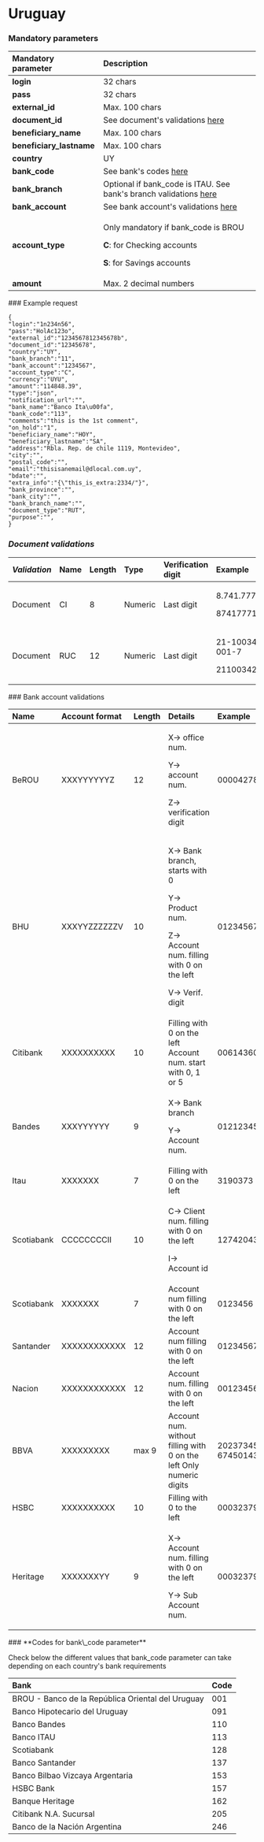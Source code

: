 # Uruguay

### Mandatory parameters

<table>
  <thead>
    <tr>
      <th style="text-align:left"><b>Mandatory parameter</b>
      </th>
      <th style="text-align:left"><b>Description</b>
      </th>
    </tr>
  </thead>
  <tbody>
    <tr>
      <td style="text-align:left"><b>login</b>
      </td>
      <td style="text-align:left">32 chars</td>
    </tr>
    <tr>
      <td style="text-align:left"><b>pass</b>
      </td>
      <td style="text-align:left">32 chars</td>
    </tr>
    <tr>
      <td style="text-align:left"><b>external_id</b>
      </td>
      <td style="text-align:left">Max. 100 chars</td>
    </tr>
    <tr>
      <td style="text-align:left"><b>document_id</b>
      </td>
      <td style="text-align:left">See document&apos;s validations <a href="uruguay.md#document-validations">here</a>
      </td>
    </tr>
    <tr>
      <td style="text-align:left"><b>beneficiary_name</b>
      </td>
      <td style="text-align:left">Max. 100 chars</td>
    </tr>
    <tr>
      <td style="text-align:left"><b>beneficiary_lastname</b>
      </td>
      <td style="text-align:left">Max. 100 chars</td>
    </tr>
    <tr>
      <td style="text-align:left"><b>country</b>
      </td>
      <td style="text-align:left">UY</td>
    </tr>
    <tr>
      <td style="text-align:left"><b>bank_code</b>
      </td>
      <td style="text-align:left">See bank&apos;s codes <a href="uruguay.md#codes-for-bank_code-parameter">here</a>
      </td>
    </tr>
    <tr>
      <td style="text-align:left"><b>bank_branch</b>
      </td>
      <td style="text-align:left">Optional if bank_code is ITAU. See bank&apos;s branch validations <a href="uruguay.md#bank-account-validations">here</a>
      </td>
    </tr>
    <tr>
      <td style="text-align:left"><b>bank_account</b>
      </td>
      <td style="text-align:left">See bank account&apos;s validations <a href="uruguay.md#bank-account-validations">here</a>
      </td>
    </tr>
    <tr>
      <td style="text-align:left"><b>account_type</b>
      </td>
      <td style="text-align:left">
        <p>Only mandatory if bank_code is BROU</p>
        <p><b>C</b>: for Checking accounts</p>
        <p><b>S</b>: for Savings accounts</p>
      </td>
    </tr>
    <tr>
      <td style="text-align:left"><b>amount</b>
      </td>
      <td style="text-align:left">Max. 2 decimal numbers</td>
    </tr>
  </tbody>
</table>### Example request

```text
{
"login":"1n234n56",
"pass":"HolAc123o",
"external_id":"1234567812345678b",
"document_id":"12345678",
"country":"UY",
"bank_branch":"11",
"bank_account":"1234567",
"account_type":"C",
"currency":"UYU",
"amount":"114848.39",
"type":"json",
"notification_url":"",
"bank_name":"Banco Ita\u00fa",
"bank_code":"113",
"comments":"this is the 1st comment",
"on_hold":"1",
"beneficiary_name":"HOY",
"beneficiary_lastname":"SA",
"address":"Rbla. Rep. de chile 1119, Montevideo",
"city":"",
"postal_code":"",
"email":"thisisanemail@dlocal.com.uy",
"bdate":"",
"extra_info":"{\"this_is_extra:2334/"}",
"bank_province":"",
"bank_city":"",
"bank_branch_name":"",
"document_type":"RUT",
"purpose":"",
}
```

### _Document validations_

<table>
  <thead>
    <tr>
      <th style="text-align:left"><em>Validation</em>
      </th>
      <th style="text-align:left">Name</th>
      <th style="text-align:left">Length</th>
      <th style="text-align:left">Type</th>
      <th style="text-align:left">Verification digit</th>
      <th style="text-align:left">Example</th>
    </tr>
  </thead>
  <tbody>
    <tr>
      <td style="text-align:left">Document</td>
      <td style="text-align:left">CI</td>
      <td style="text-align:left">8</td>
      <td style="text-align:left">Numeric</td>
      <td style="text-align:left">Last digit</td>
      <td style="text-align:left">
        <p>8.741.777-1</p>
        <p>87417771</p>
      </td>
    </tr>
    <tr>
      <td style="text-align:left">Document</td>
      <td style="text-align:left">RUC</td>
      <td style="text-align:left">12</td>
      <td style="text-align:left">Numeric</td>
      <td style="text-align:left">Last digit</td>
      <td style="text-align:left">
        <p>21-100342-001-7</p>
        <p>211003420017</p>
      </td>
    </tr>
  </tbody>
</table>### Bank account validations

<table>
  <thead>
    <tr>
      <th style="text-align:left">Name</th>
      <th style="text-align:left">Account format</th>
      <th style="text-align:left">Length</th>
      <th style="text-align:left">Details</th>
      <th style="text-align:left">Example</th>
    </tr>
  </thead>
  <tbody>
    <tr>
      <td style="text-align:left">BeROU</td>
      <td style="text-align:left">XXXYYYYYYZ</td>
      <td style="text-align:left">12</td>
      <td style="text-align:left">
        <p>X-&gt; office num.</p>
        <p>Y-&gt; account num.</p>
        <p>Z-&gt; verification digit</p>
      </td>
      <td style="text-align:left">0000427895</td>
    </tr>
    <tr>
      <td style="text-align:left">BHU</td>
      <td style="text-align:left">XXXYYZZZZZZV</td>
      <td style="text-align:left">10</td>
      <td style="text-align:left">
        <p>X-&gt; Bank branch, starts with 0</p>
        <p>Y-&gt; Product num.</p>
        <p>Z-&gt; Account num. filling with 0 on the left</p>
        <p>V-&gt; Verif. digit</p>
      </td>
      <td style="text-align:left">012345678901</td>
    </tr>
    <tr>
      <td style="text-align:left">Citibank</td>
      <td style="text-align:left">XXXXXXXXXX</td>
      <td style="text-align:left">10</td>
      <td style="text-align:left">Filling with 0 on the left Account num. start with 0, 1 or 5</td>
      <td style="text-align:left">0061436006</td>
    </tr>
    <tr>
      <td style="text-align:left">Bandes</td>
      <td style="text-align:left">XXXYYYYYY</td>
      <td style="text-align:left">9</td>
      <td style="text-align:left">
        <p>X-&gt; Bank branch</p>
        <p>Y-&gt; Account num.</p>
      </td>
      <td style="text-align:left">012123456</td>
    </tr>
    <tr>
      <td style="text-align:left">Itau</td>
      <td style="text-align:left">XXXXXXX</td>
      <td style="text-align:left">7</td>
      <td style="text-align:left">Filling with 0 on the left</td>
      <td style="text-align:left">3190373</td>
    </tr>
    <tr>
      <td style="text-align:left">Scotiabank</td>
      <td style="text-align:left">CCCCCCCCII</td>
      <td style="text-align:left">10</td>
      <td style="text-align:left">
        <p>C-&gt; Client num. filling with 0 on the left</p>
        <p>I-&gt; Account id</p>
      </td>
      <td style="text-align:left">1274204300</td>
    </tr>
    <tr>
      <td style="text-align:left">Scotiabank</td>
      <td style="text-align:left">XXXXXXX</td>
      <td style="text-align:left">7</td>
      <td style="text-align:left">Account num filling with 0 on the left</td>
      <td style="text-align:left">0123456</td>
    </tr>
    <tr>
      <td style="text-align:left">Santander</td>
      <td style="text-align:left">XXXXXXXXXXXX</td>
      <td style="text-align:left">12</td>
      <td style="text-align:left">Account num filling with 0 on the left</td>
      <td style="text-align:left">012345678901</td>
    </tr>
    <tr>
      <td style="text-align:left">Nacion</td>
      <td style="text-align:left">XXXXXXXXXXXX</td>
      <td style="text-align:left">12</td>
      <td style="text-align:left">Account num. filling with 0 on the left</td>
      <td style="text-align:left">001234568901</td>
    </tr>
    <tr>
      <td style="text-align:left">BBVA</td>
      <td style="text-align:left">XXXXXXXXX</td>
      <td style="text-align:left">max 9</td>
      <td style="text-align:left">Account num. without filling with 0 on the left Only numeric digits</td>
      <td
      style="text-align:left">20237345 674501433</td>
    </tr>
    <tr>
      <td style="text-align:left">HSBC</td>
      <td style="text-align:left">XXXXXXXXXX</td>
      <td style="text-align:left">10</td>
      <td style="text-align:left">Filling with 0 to the left</td>
      <td style="text-align:left">0003237999</td>
    </tr>
    <tr>
      <td style="text-align:left">Heritage</td>
      <td style="text-align:left">XXXXXXXYY</td>
      <td style="text-align:left">9</td>
      <td style="text-align:left">
        <p>X-&gt; Account num. filling with 0 on the left</p>
        <p>Y-&gt; Sub Account num.</p>
      </td>
      <td style="text-align:left">0003237999</td>
    </tr>
  </tbody>
</table>### **Codes for bank\_code parameter**

Check below the different values that bank\_code parameter can take depending on each country's bank requirements

| **Bank** | **Code** |
| :--- | :--- |
| BROU - Banco de la República Oriental del Uruguay | 001 |
| Banco Hipotecario del Uruguay | 091 |
| Banco Bandes | 110 |
| Banco ITAU | 113 |
| Scotiabank | 128 |
| Banco Santander | 137 |
| Banco Bilbao Vizcaya Argentaria | 153 |
| HSBC Bank | 157 |
| Banque Heritage | 162 |
| Citibank N.A. Sucursal | 205 |
| Banco de la Nación Argentina | 246 |

